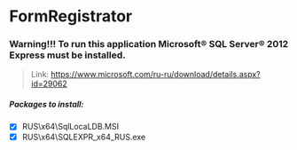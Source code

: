 # FormRegistrator
 
### Warning!!! To run this application Microsoft® SQL Server® 2012 Express must be installed.
> Link: https://www.microsoft.com/ru-ru/download/details.aspx?id=29062
##### Packages to install:
- [x] RUS\x64\SqlLocaLDB.MSI
- [x] RUS\x64\SQLEXPR_x64_RUS.exe
